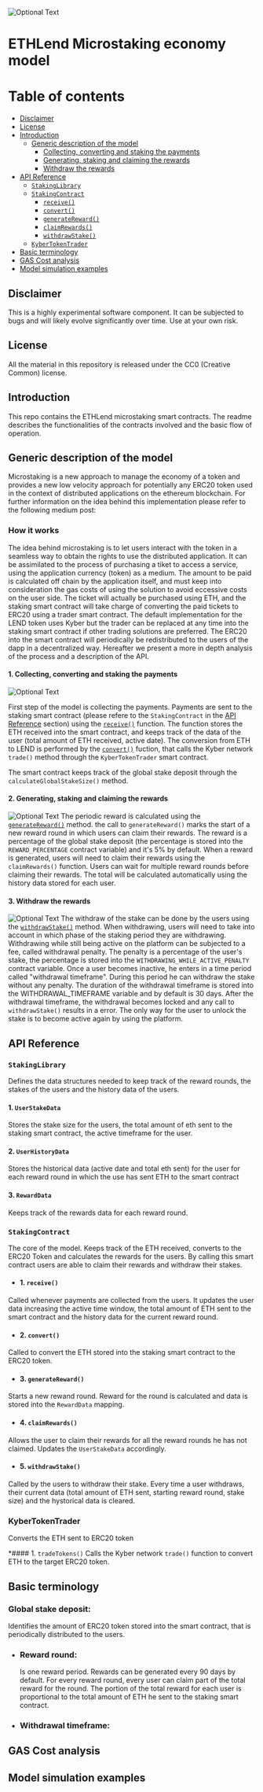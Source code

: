 ![Optional Text](../master/assets/header.png)
# ETHLend Microstaking economy model


Table of contents
=================

<!--ts-->
   * [Disclaimer](#disclaimer)
   * [License](#license)
   * [Introduction](#introduction)
      * [Generic description of the model](#generic-description-of-the-model)
          * [Collecting, converting and staking the payments](#1-collecting-converting-and-staking-the-payments)
          * [Generating, staking and claiming the rewards](#2-generating-staking-and-claiming-the-rewards)
          * [Withdraw the rewards](#3-withdraw-the-rewards)
   * [API Reference](#api-reference)
      * [`StakingLibrary`](#stakinglibrary)
      * [`StakingContract`](#stakingcontract)
        * [`receive()`](#receive)
        * [`convert()`](#convert)
        * [`generateReward()`](#generatereward)
        * [`claimRewards()`](#claimrewards)
        * [`withdrawStake()`](#withdrawstake)
      * [`KyberTokenTrader`](#kybertokentrader)
   * [Basic terminology](#basic-terminology)
   * [GAS Cost analysis](#gas-cost-analysis)
   * [Model simulation examples](#model-simulation-examples)
   
   
<!--te-->


## Disclaimer
This is a highly experimental software component. It can be subjected to bugs and will likely evolve significantly over time. Use at your own risk.

## License
All the material in this repository is released under the CC0 (Creative Common) license. 

## Introduction

This repo contains the ETHLend microstaking smart contracts. The readme  describes the functionalities of the contracts involved and the basic flow of operation.

## Generic description of the model

Microstaking is a new approach to manage the economy of a token and provides a new low velocity approach for potentially any ERC20 token used in the context of distributed applications on the ethereum blockchain. For further information on the idea behind this implementation please refer to the following medium post: <link to the post here>

### How it works

The idea behind microstaking is to let users interact with the token in a seamless way to obtain the rights to use the distributed application. It can be assimilated to the process of purchasing a tiket to access a service, using the application currency (token) as a medium. The amount to be paid is calculated off chain by the application itself, and must keep into consideration the gas costs of using the solution to avoid eccessive costs on the user side. The ticket will actually be purchased using ETH, and the staking smart contract will take charge of converting the paid tickets to ERC20 using a trader smart contract. The default implementation for the LEND token uses Kyber but the trader can be replaced at any time into the staking smart contract if other trading solutions are preferred.
The ERC20 into the smart contract will periodically be redistributed to the users of the dapp in a decentralized way. Hereafter we present a more in depth analysis of the process and a description of the API.

#### 1. Collecting, converting and staking the payments

![Optional Text](../master/assets/collection.png)

First step of the model is collecting the payments. Payments are sent to the staking smart contract (please refere to the `StakingContract` in the [API Reference](#api-reference) section) using the [`receive()`](#receive) function. The function stores the ETH received into the smart contract, and keeps track of the data of the user (total amount of ETH received, active date).
The conversion from ETH to LEND is performed by the [`convert()`](#convert) fuction, that calls the Kyber network `trade()` method through the `KyberTokenTrader` smart contract.

The smart contract keeps track of the global stake deposit through the `calculateGlobalStakeSize()` method.

#### 2. Generating, staking and claiming the rewards

![Optional Text](../master/assets/rewards.png)
The periodic reward is calculated using the [`generateReward()`](#generatereward) method. the call to `generateReward()` marks the start of a new reward round in which users can claim their rewards.  The reward is a percentage of the global stake deposit (the percentage is stored into the `REWARD_PERCENTAGE` contract variable) and it's 5% by default. When a reward is generated, users will need to claim their rewards using the  `claimRewards()` function. Users can wait for multiple reward rounds before claiming their rewards. The total will be calculated automatically using the history data stored for each user.


#### 3. Withdraw the rewards

![Optional Text](../master/assets/withdraw.png)
The withdraw of the stake can be done by the users using the [`withdrawStake()`](#withdrawstake) method. When withdrawing, users will need to take into account in which phase of the staking period they are withdrawing. Withdrawing while still being active on the platform can be subjected to a fee, called withdrawal penalty. The penalty is a percentage of the user's stake, the percentage is stored into the `WITHDRAWING_WHILE_ACTIVE_PENALTY` contract variable. Once a user becomes inactive, he enters in a time period called "withdrawal timeframe". During this period he can withdraw the stake without any penalty. The duration of the withdrawal timeframe is stored into the WITHDRAWAL_TIMEFRAME variable and by default is 30 days. After the withdrawal timeframe, the withdrawal becomes locked and any call to `withdrawStake()` results in a error. The only way for the user to unlock the stake is to become active again by using the platform.

## API Reference

### `StakingLibrary`

Defines the data structures needed to keep track of the reward rounds, the stakes of the users and the history data of the users.

#### 1. `UserStakeData`
Stores the stake size for the users, the total amount of eth sent to the staking smart contract, the active timeframe for the user.  

#### 2. `UserHistoryData`
Stores the historical data (active date and total eth sent) for the user for each reward round in which the use has sent ETH to the smart contract

#### 3. `RewardData`
Keeps track of the rewards data for each reward round.

### `StakingContract`

The core of the model. Keeps track of the ETH received, converts to the ERC20 Token and calculates the rewards for the users. By calling this smart contract users are able to claim their rewards and withdraw their stakes.

 * #### 1. `receive()`
Called whenever payments are collected from the users. It updates the user data increasing the active time window, the total amount of ETH sent to the smart contract and the history data for the current reward round.

 * #### 2. `convert()`
Called to convert the ETH stored into the staking smart contract to the ERC20 token.

 * #### 3. `generateReward()`
Starts a new rewand round. Reward for the round is calculated and data is stored into the `RewardData` mapping.

 * #### 4. `claimRewards()`
Allows the user to claim their rewards for all the reward rounds he has not claimed. Updates the `UserStakeData` accordingly.

 * #### 5. `withdrawStake()`
Called by the users to withdraw their stake. Every time a user withdraws, their current data (total amount of ETH sent, starting reward round, stake size) and the hystorical data is cleared.

### KyberTokenTrader

Converts the ETH sent to ERC20 token

 *#### 1. `tradeTokens()`
 Calls the Kyber network `trade()` function to convert ETH to the target ERC20 token.

## Basic terminology

### Global stake deposit:
Identifies the amount of ERC20 token stored into the smart contract, that is periodically distributed to the users.

* ### Reward round:
  Is one reward period. Rewards can be generated every 90 days by default. For every reward round, every user can claim part of the total reward for the round. The portion of the total reward for each user is proportional to the total amount of ETH he sent to the staking smart contract.

* ### Withdrawal timeframe:


## GAS Cost analysis

## Model simulation examples

